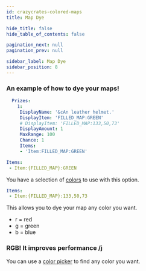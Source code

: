 ```yaml
---
id: crazycrates-colored-maps
title: Map Dye

hide_title: false
hide_table_of_contents: false

pagination_next: null
pagination_prev: null

sidebar_label: Map Dye
sidebar_position: 8
---
```

### An example of how to dye your maps!
```yml
  Prizes:
    1:
     DisplayName: '&cAn leather helmet.'
     DisplayItem: 'FILLED_MAP:GREEN'
     # DisplayItem: 'FILLED_MAP:133,50,73'
     DisplayAmount: 1
     MaxRange: 100
     Chance: 1
     Items:
     - 'Item:FILLED_MAP:GREEN'
```

```yml
Items:
 - Item:{FILLED_MAP}:GREEN
```
You have a selection of [colors](https://jd.papermc.io/paper/1.20/org/bukkit/Color.html) to use with this option.

```yml
Items:
 - Item:{FILLED_MAP}:133,50,73
```
This allows you to dye your map any color you want.

* r = red
* g = green
* b = blue

### RGB! It improves performance /j
You can use a [color picker](https://htmlcolorcodes.com/color-picker/) to find any color you want.